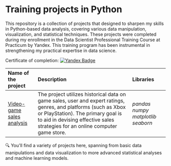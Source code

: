 # Training projects in Python
This repository is a collection of projects that designed to sharpen my skills in Python-based data analysis, covering various data manipulation, visualization, and statistical techniques. These projects were  completed during my enrollment in the Data Scientist Professional Training Course at Practicum by Yandex. This training program has been instrumental in strengthening my practical expertise in data science.

Certificate of completion: [![Yandex Badge](https://img.shields.io/badge/yandex-%23FF0000.svg?&style=for-the-badge&logo=yandex&logoColor=white)](https://drive.google.com/file/d/1Sr-NKYmIHD4hJ8tKB9Xk0QuwR2tjg2JX/view?usp=sharing)

| Name of the project | Description | Libraries | 
| :---------------------- | :---------------------- | :---------------------- |
| [Video-game sales analysis](game_sales) |The project utilizes historical data on game sales, user and expert ratings, genres, and platforms (such as Xbox or PlayStation). The primary goal  is to aid in devising effective sales strategies for an online computer game store.| *pandas* *numpy* *matplotlib* *seaborn* |

🔍 You'll find a variety of projects here, spanning from basic data manipulations and data visualization to more advanced statistical analyses and machine learning models.
